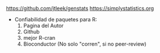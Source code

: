
https://github.com/jtleek/genstats
https://simplystatistics.org

* Confiabilidad de paquetes para R:  
  1. Pagina del Autor
  2. Github
  3. mejor R-cran
  4. Bioconductor (No solo "corren", si no peer-review)
